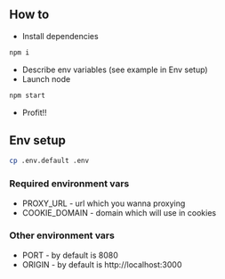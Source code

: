 ## How to
- Install dependencies
```bash
npm i
```
- Describe env variables (see example in Env setup)
- Launch node
```bash
npm start
```
- Profit!!

## Env setup

```bash
cp .env.default .env
```

### Required environment vars
- PROXY_URL - url which you wanna proxying
- COOKIE_DOMAIN - domain which will use in cookies

### Other environment vars
- PORT - by default is 8080
- ORIGIN - by default is http://localhost:3000
